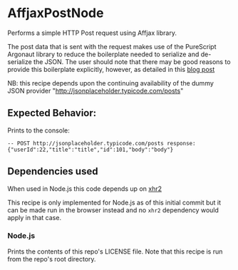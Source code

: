 # AffjaxPostNode

Performs a simple HTTP Post request using Affjax library.

The post data that is sent with the request makes use of the PureScript Argonaut library to reduce the boilerplate needed to serialize and de-serialize the JSON.
The user should note that there may be good reasons to provide this boilerplate explicitly, however, as detailed in this [blog post](https://code.slipthrough.net/2018/03/13/thoughts-on-typeclass-codecs/)

NB: this recipe depends upon the continuing availability of the dummy JSON provider "http://jsonplaceholder.typicode.com/posts"

## Expected Behavior:

Prints to the console:

`-- POST http://jsonplaceholder.typicode.com/posts response: {"userId":22,"title":"title","id":101,"body":"body"}`

## Dependencies used

When used in Node.js this code depends up on [xhr2](https://www.npmjs.com/package/xhr2)

This recipe is only implemented for Node.js as of this initial commit but it can be made run in the browser instead and no `xhr2` dependency would apply in that case.

### Node.js

Prints the contents of this repo's LICENSE file. Note that this recipe is run from the repo's root directory.
